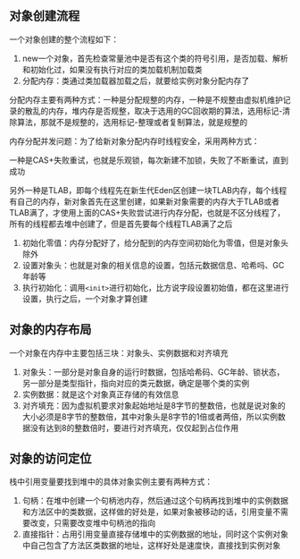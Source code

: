 ## 对象创建流程

一个对象创建的整个流程如下：

1. new一个对象，首先检查常量池中是否有这个类的符号引用，是否加载、解析和初始化过，如果没有执行对应的类加载机制加载类
2. 分配内存：类通过类加载器加载之后，就要给实例对象分配内存了

分配内存主要有两种方式：一种是分配规整的内存，一种是不规整由虚拟机维护记录的散乱的内存，堆内存是否规整，取决于选用的GC回收期的算法，选用标记-清除算法，那就不是规整的，选用标记-整理或者复制算法，就是规整的

内存分配并发问题：为了给新对象分配内存时线程安全，采用两种方式：

一种是CAS+失败重试，也就是乐观锁，每次新建不加锁，失败了不断重试，直到成功

另外一种是TLAB，即每个线程先在新生代Eden区创建一块TLAB内存，每个线程有自己的内存，新对象首先在这里创建，如果新对象需要的内存大于TLAB或者TLAB满了，才使用上面的CAS+失败尝试进行内存分配，也就是不区分线程了，所有的线程都去堆中创建了，但是首先要每个线程TLAB满了之后

1. 初始化零值：内存分配好了，给分配到的内存空间初始化为零值，但是对象头除外
2. 设置对象头：也就是对象的相关信息的设置，包括元数据信息、哈希吗、GC年龄等
3. 执行初始化：调用`<init>`进行初始化，比方说字段设置初始值，都在这里进行设置，执行之后，一个对象才算创建

## 对象的内存布局

一个对象在内存中主要包括三块：对象头、实例数据和对齐填充

1. 对象头：一部分是对象自身的运行时数据，包括哈希码、GC年龄、锁状态，另一部分是类型指针，指向对应的类元数据，确定是哪个类的实例
2. 实例数据：就是这个对象真正存储的有效信息
3. 对齐填充：因为虚拟机要求对象起始地址是8字节的整数倍，也就是说对象的大小必须是8字节的整数倍，其中对象头是8字节的1倍或者两倍，所以实例数据没有达到8的整数倍时，要进行对齐填充，仅仅起到占位作用

## 对象的访问定位

栈中引用变量要找到堆中的具体对象实例主要有两种方式：

1. 句柄：在堆中创建一个句柄池内存，然后通过这个句柄再找到堆中的实例数据和方法区中的类数据，这样做的好处是，如果对象被移动的话，引用变量不需要改变，只需要改变堆中句柄池的指向
2. 直接指针：占用引用变量直接存储堆中的实例数据的地址，同时这个实例对象中自己包含了方法区类数据的地址，这样好处是速度快，直接找到实例对象